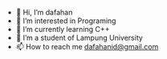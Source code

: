 - 👋 Hi, I’m  dafahan
- 👀 I’m interested in Programing
- 🌱 I’m currently learning C++
- 💞️ I’m a student of Lampung University
- 📫 How to reach me dafahanid@gmail.com



